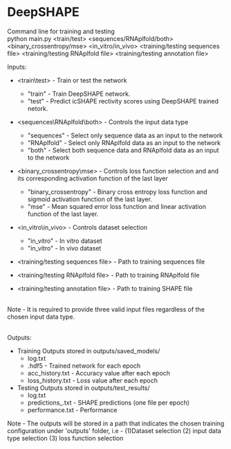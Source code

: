 # DeepSHAPE 
Command line for training and testing<br />
python main.py <train/test>
<sequences/RNAplfold/both> <binary_crossentropy/mse> <in_vitro/in_vivo>
<training/testing sequences file> <training/testing RNAplfold file>
<training/testing annotation file><br />

Inputs:
  - \<train\test\> - Train or test the network
    - "train" - Train DeepSHAPE network.
    - "test" - Predict icSHAPE rectivity scores using DeepSHAPE trained netork.
  - \<sequences\\RNAplfold\\both\> - Controls the input data type
    - "sequences" - Select only sequence data as an input to the network
    - "RNAplfold" - Select only RNAplfold data as an input to the network
    - "both"      - Select both sequence data and RNAplfold data as an input to the network
  - \<binary_crossentropy\mse\> - Controls loss function selection and and its corresponding activation function of the last layer
    - "binary_crossentropy" - Binary cross entropy loss function and sigmoid activation function of the last layer.
    - "mse" - Mean squared error loss function and linear activation function of the last layer.
  - \<in_vitro\in_vivo\> - Controls dataset selection 
    - "in_vitro" - In vitro dataset
    - "in_vitro" - In vivo dataset 

  - \<training/testing sequences file\> - Path to training sequences file
  - \<training/testing RNAplfold file\> - Path to training RNAplfold file
  - \<training/testing annotation file\> - Path to training SHAPE file <br /> <br /> 


Note - 	It is required to provide three valid input files regardless of the chosen input data type.<br /> <br /> 

Outputs:
  - Training Outputs stored in outputs/saved_models/
    - log.txt
    - .hdf5 - Trained network for each epoch
    - acc_history.txt - Accuracy value after each epoch
    - loss_history.txt - Loss value after each epoch
  - Testing Outputs stored in outputs/test_results/
    - log.txt
    - predictions_.txt - SHAPE predictions (one file per epoch)
    - performance.txt - Performance    
    
Note - The outputs will be stored in a path that indicates the chosen training configuration under 'outputs' folder, i.e - (1)Dataset selection (2) input data type selection (3) loss function selection
